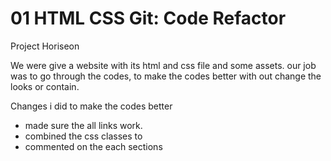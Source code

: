 # 01 HTML CSS Git: Code Refactor
Project Horiseon 

We were give a website with its html and css file and some assets. our job was to 
go through the codes, to make the codes better with out change the looks or contain.


Changes i did to make the codes better

-    made sure the all links work.
-    combined the css classes to 
-    commented on the each sections 
